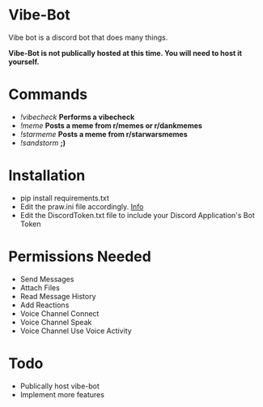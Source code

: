 # Vibe-Bot
Vibe bot is a discord bot that does many things.

__Vibe-Bot is not publically hosted at this time. You will need to host it yourself.__

Commands
=====
* *!vibecheck* **Performs a vibecheck**
* *!meme* **Posts a meme from r/memes or r/dankmemes**
* *!starmeme* **Posts a meme from r/starwarsmemes**
* *!sandstorm* **;)**

Installation
=====
* pip install requirements.txt
* Edit the praw.ini file accordingly. [Info](https://asyncpraw.readthedocs.io/en/latest/getting_started/configuration/prawini.html#using-interpolation)
* Edit the DiscordToken.txt file to include your Discord Application's Bot Token

Permissions Needed
=====
* Send Messages
* Attach Files
* Read Message History
* Add Reactions
* Voice Channel Connect
* Voice Channel Speak
* Voice Channel Use Voice Activity

Todo
=====
* Publically host vibe-bot
* Implement more features
